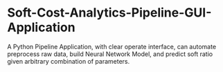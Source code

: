 # Soft-Cost-Analytics-Pipeline-GUI-Application
A Python Pipeline Application, with clear operate interface, can automate preprocess raw data, build Neural Network Model, and predict soft ratio given arbitrary combination of parameters.   
